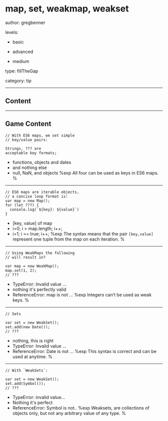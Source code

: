 # map, set, weakmap, weakset
author: gregbenner

levels:

  - basic

  - advanced

  - medium

type: fillTheGap

category: tip

---
## Content



---
## Game Content

```
// With ES6 maps, we set simple
// key/value pairs:

Strings, ??? are
acceptable key formats;

```

* functions, objects and dates
* and nothing else
* null, NaN, and objects
%exp
All four can be used as keys in ES6 maps.
%
---

```
// ES6 maps are iterable objects,
// a concise loop format is:
var map = new Map();
for (let ???) {
  console.log(`${key}: ${value}`)
}
```
* [key, value] of map
* i=0; i > map.length; i++;
* i=1; i == true; i++;
%exp
The syntax means that the pair
``[key,value]`` represent one tuple
from the map on each iteration.
%
---

```
// Using WeakMaps the following
// will result in?

var map = new WeakMap();
map.set(1, 2);
// ???
```

* TypeError: Invalid value ...
* nothing it's perfectly valid
* ReferenceError: map is not ...
%exp
Integers can’t be used as weak keys.
%
---

```
// Sets

var set = new WeakSet();
set.add(new Date());
// ???

```

* nothing, this is right
* TypeError: Invalid value ...
* ReferenceError: Date is not ...
%exp
This syntax is correct and can be used at
anytime.
%
---
```
// With `WeakSets`:

var set = new WeakSet();
set.add(Symbol());
// ???
```

* TypeError: invalid value...
* Nothing it's perfect
* ReferenceError: Symbol is not..
%exp
Weaksets, are collections of objects
only, but not any arbitrary value of
any type.
%
